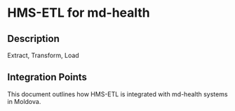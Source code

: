 # HMS-ETL for md-health

## Description

Extract, Transform, Load

## Integration Points

This document outlines how HMS-ETL is integrated with md-health systems in Moldova.
